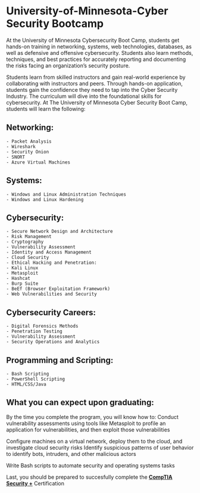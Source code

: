# University-of-Minnesota-Cyber Security Bootcamp

At the University of Minnesota Cybersecurity Boot Camp, students get hands-on training in networking, systems, web technologies, databases, as well as defensive and offensive cybersecurity. Students also learn methods, techniques, and best practices for accurately reporting and documenting the risks facing an organization’s security posture.

 Students learn from skilled instructors and gain real-world experience by collaborating with instructors and peers. Through hands-on application, students gain the confidence they need to tap into the Cyber Security Industry. The curriculum will dive into the foundational skills for cybersecurity. At The University of Minnesota Cyber Security Boot Camp, students will learn the following:

## Networking:

    - Packet Analysis
    - Wireshark
    - Security Onion
    - SNORT 
    - Azure Virtual Machines

## Systems:

    - Windows and Linux Administration Techniques
    - Windows and Linux Hardening

## Cybersecurity:

    - Secure Network Design and Architecture
    - Risk Management
    - Cryptography
    - Vulnerability Assessment
    - Identity and Access Management
    - Cloud Security
    - Ethical Hacking and Penetration:
    - Kali Linux
    - Metasploit
    - Hashcat
    - Burp Suite
    - BeEf (Browser Exploitation Framework)
    - Web Vulnerabilities and Security

## Cybersecurity Careers:

    - Digital Forensics Methods
    - Penetration Testing
    - Vulnerability Assessment
    - Security Operations and Analytics

## Programming and Scripting:

    - Bash Scripting
    - PowerShell Scripting
    - HTML/CSS/Java
    
## What you can expect upon graduating:

By the time you complete the program, you will know how to:
Conduct vulnerability assessments using tools like Metasploit to profile an application for vulnerabilities, and then exploit those vulnerabilities

Configure machines on a virtual network, deploy them to the cloud, and investigate cloud security risks
Identify suspicious patterns of user behavior to identify bots, intruders, and other malicious actors

Write Bash scripts to automate security and operating systems tasks

Last, you should be prepared to succesfully complete the **<u>CompTIA Security +</u>** Certification
